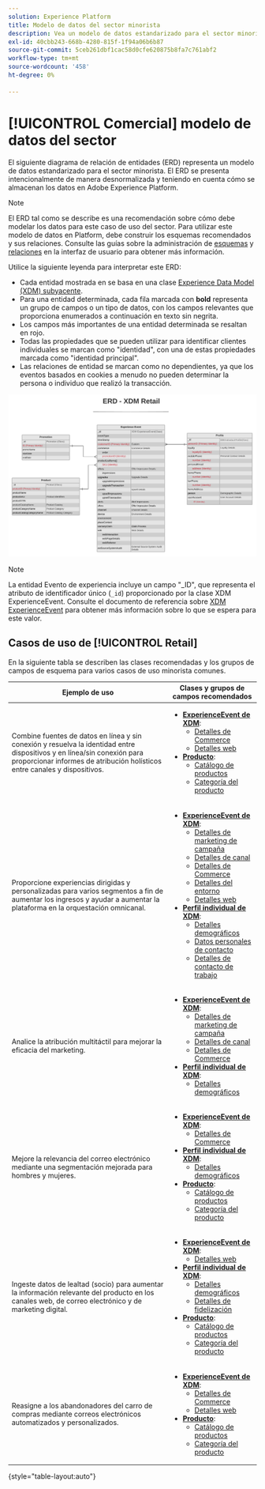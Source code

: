 ```yaml
---
solution: Experience Platform
title: Modelo de datos del sector minorista
description: Vea un modelo de datos estandarizado para el sector minorista, compatible con el modelo de datos de experiencia (XDM) para su uso en Adobe Experience Platform.
exl-id: 40cbb243-668b-4280-815f-1f94a06b6b87
source-git-commit: 5ceb261dbf1cac58d0cfe620875b8fa7c761abf2
workflow-type: tm+mt
source-wordcount: '458'
ht-degree: 0%

---
```


# [!UICONTROL Comercial] modelo de datos del sector

El siguiente diagrama de relación de entidades (ERD) representa un modelo de datos estandarizado para el sector minorista. El ERD se presenta intencionalmente de manera desnormalizada y teniendo en cuenta cómo se almacenan los datos en Adobe Experience Platform.

>[!NOTE]
>
>El ERD tal como se describe es una recomendación sobre cómo debe modelar los datos para este caso de uso del sector. Para utilizar este modelo de datos en Platform, debe construir los esquemas recomendados y sus relaciones. Consulte las guías sobre la administración de [esquemas](../../ui/resources/schemas.md) y [relaciones](../../tutorials/relationship-ui.md) en la interfaz de usuario para obtener más información.

Utilice la siguiente leyenda para interpretar este ERD:

* Cada entidad mostrada en se basa en una clase [Experience Data Model (XDM) subyacente](../composition.md#class).
* Para una entidad determinada, cada fila marcada con **bold** representa un grupo de campos o un tipo de datos, con los campos relevantes que proporciona enumerados a continuación en texto sin negrita.
* Los campos más importantes de una entidad determinada se resaltan en rojo.
* Todas las propiedades que se pueden utilizar para identificar clientes individuales se marcan como &quot;identidad&quot;, con una de estas propiedades marcada como &quot;identidad principal&quot;.
* Las relaciones de entidad se marcan como no dependientes, ya que los eventos basados en cookies a menudo no pueden determinar la persona o individuo que realizó la transacción.

![](../../images/industries/retail.png)

>[!NOTE]
>
>La entidad Evento de experiencia incluye un campo &quot;_ID&quot;, que representa el atributo de identificador único (`_id`) proporcionado por la clase XDM ExperienceEvent. Consulte el documento de referencia sobre [XDM ExperienceEvent](../../classes/experienceevent.md) para obtener más información sobre lo que se espera para este valor.

## Casos de uso de [!UICONTROL Retail]

En la siguiente tabla se describen las clases recomendadas y los grupos de campos de esquema para varios casos de uso minorista comunes.

| Ejemplo de uso | Clases y grupos de campos recomendados |
| --- | --- |
| Combine fuentes de datos en línea y sin conexión y resuelva la identidad entre dispositivos y en línea/sin conexión para proporcionar informes de atribución holísticos entre canales y dispositivos. | <ul><li>**[ExperienceEvent de XDM](../../classes/experienceevent.md)**:<ul><li>[Detalles de Commerce](../../field-groups/event/commerce-details.md)</li><li>[Detalles web](../../field-groups/event/web-details.md)</li></ul></li><li>**[Producto](../../classes/product.md)**:<ul><li>[Catálogo de productos](../../field-groups/product/product-catalog.md)</li><li>[Categoría del producto](../../field-groups/product/product-category.md)</li></ul></li></ul> |
| Proporcione experiencias dirigidas y personalizadas para varios segmentos a fin de aumentar los ingresos y ayudar a aumentar la plataforma en la orquestación omnicanal. | <ul><li>**[ExperienceEvent de XDM](../../classes/experienceevent.md)**:<ul><li>[Detalles de marketing de campaña](../../field-groups/event/campaign-marketing-details.md)</li><li>[Detalles de canal](../../field-groups/event/channel-details.md)</li><li>[Detalles de Commerce](../../field-groups/event/commerce-details.md)</li><li>[Detalles del entorno](../../field-groups/event/environment-details.md)</li><li>[Detalles web](../../field-groups/event/web-details.md)</li></ul></li><li>**[Perfil individual de XDM](../../classes/individual-profile.md)**:<ul><li>[Detalles demográficos](../../field-groups/profile/demographic-details.md)</li><li>[Datos personales de contacto](../../field-groups/profile/personal-contact-details.md)</li><li>[Detalles de contacto de trabajo](../../field-groups/profile/work-contact-details.md)</li></ul></li></ul> |
| Analice la atribución multitáctil para mejorar la eficacia del marketing. | <ul><li>**[ExperienceEvent de XDM](../../classes/experienceevent.md)**:<ul><li>[Detalles de marketing de campaña](../../field-groups/event/campaign-marketing-details.md)</li><li>[Detalles de canal](../../field-groups/event/channel-details.md)</li><li>[Detalles de Commerce](../../field-groups/event/commerce-details.md)</li></ul></li><li>**[Perfil individual de XDM](../../classes/individual-profile.md)**:<ul><li>[Detalles demográficos](../../field-groups/profile/demographic-details.md)</li></ul></li></ul> |
| Mejore la relevancia del correo electrónico mediante una segmentación mejorada para hombres y mujeres. | <ul><li>**[ExperienceEvent de XDM](../../classes/experienceevent.md)**:<ul><li>[Detalles de Commerce](../../field-groups/event/commerce-details.md)</li></ul></li><li>**[Perfil individual de XDM](../../classes/individual-profile.md)**:<ul><li>[Detalles demográficos](../../field-groups/profile/demographic-details.md)</li></ul></li><li>**[Producto](../../classes/product.md)**:<ul><li>[Catálogo de productos](../../field-groups/product/product-catalog.md)</li><li>[Categoría del producto](../../field-groups/product/product-category.md)</li></ul></li></ul> |
| Ingeste datos de lealtad (socio) para aumentar la información relevante del producto en los canales web, de correo electrónico y de marketing digital. | <ul><li>**[ExperienceEvent de XDM](../../classes/experienceevent.md)**:<ul><li>[Detalles web](../../field-groups/event/web-details.md)</li></ul></li><li>**[Perfil individual de XDM](../../classes/individual-profile.md)**:<ul><li>[Detalles demográficos](../../field-groups/profile/demographic-details.md)</li><li>[Detalles de fidelización](../../field-groups/profile/loyalty-details.md)</li></ul></li><li>**[Producto](../../classes/product.md)**:<ul><li>[Catálogo de productos](../../field-groups/product/product-catalog.md)</li><li>[Categoría del producto](../../field-groups/product/product-category.md)</li></ul></li></ul> |
| Reasigne a los abandonadores del carro de compras mediante correos electrónicos automatizados y personalizados. | <ul><li>**[ExperienceEvent de XDM](../../classes/experienceevent.md)**:<ul><li>[Detalles de Commerce](../../field-groups/event/commerce-details.md)</li><li>[Detalles web](../../field-groups/event/web-details.md)</li></ul></li><li>**[Producto](../../classes/product.md)**:<ul><li>[Catálogo de productos](../../field-groups/product/product-catalog.md)</li><li>[Categoría del producto](../../field-groups/product/product-category.md)</li></ul></li></ul> |

{style="table-layout:auto"}
